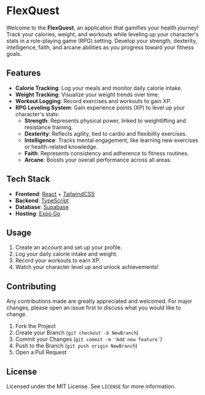 # FlexQuest

Welcome to the **FlexQuest**, an application that gamifies your health journey! Track your calories, weight, and workouts while leveling up your character's stats in a role-playing game (RPG) setting. Develop your strength, dexterity, intelligence, faith, and arcane abilities as you progress toward your fitness goals.


## Features

- **Calorie Tracking**: Log your meals and monitor daily calorie intake.
- **Weight Tracking**: Visualize your weight trends over time.
- **Workout Logging**: Record exercises and workouts to gain XP.
- **RPG Leveling System**: Gain experience points (XP) to level up your character's stats:
  - **Strength**: Represents physical power, linked to weightlifting and resistance training.
  - **Dexterity**: Reflects agility, tied to cardio and flexibility exercises.
  - **Intelligence**: Tracks mental engagement, like learning new exercises or health-related knowledge.
  - **Faith**: Represents consistency and adherence to fitness routines.
  - **Arcane**: Boosts your overall performance across all areas.


## Tech Stack

- **Frontend**: [React](https://reactjs.org/) + [TailwindCSS](https://tailwindcss.com/)
- **Backend**: [TypeScript](https://www.typescriptlang.org/)
- **Database**: [Supabase](https://supabase.com)
- **Hosting**: [Expo Go](https://expo.dev/go)


## Usage

1. Create an account and set up your profile.
2. Log your daily calorie intake and weight.
3. Record your workouts to earn XP.
4. Watch your character level up and unlock achievements!


## Contributing

Any contributions made are greatly appreciated and welcomed. For major changes, please open an issue first to discuss what you would like to change.

1) Fork the Project
2) Create your Branch (`git checkout -b NewBranch`)
3) Commit your Changes (`git commit -m 'Add new feature'`)
4) Push to the Branch (`git push origin NewBranch`)
5) Open a Pull Request


## License

Licensed under the MIT License. See `LICENSE` for more information.
